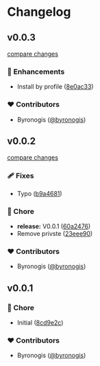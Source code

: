 # Changelog


## v0.0.3

[compare changes](https://github.com/byronogis/vscode-extension-manager/compare/v0.0.2...v0.0.3)

### 🚀 Enhancements

- Install by profile ([8e0ac33](https://github.com/byronogis/vscode-extension-manager/commit/8e0ac33))

### ❤️ Contributors

- Byronogis ([@byronogis](http://github.com/byronogis))

## v0.0.2

[compare changes](https://github.com/byronogis/vscode-extension-manager/compare/v0.0.1...v0.0.2)

### 🩹 Fixes

- Typo ([b9a4681](https://github.com/byronogis/vscode-extension-manager/commit/b9a4681))

### 🏡 Chore

- **release:** V0.0.1 ([60a2476](https://github.com/byronogis/vscode-extension-manager/commit/60a2476))
- Remove privste ([23eee90](https://github.com/byronogis/vscode-extension-manager/commit/23eee90))

### ❤️ Contributors

- Byronogis ([@byronogis](http://github.com/byronogis))

## v0.0.1


### 🏡 Chore

- Initial ([8cd9e2c](https://github.com/byronogis/vscode-extension-manager/commit/8cd9e2c))

### ❤️ Contributors

- Byronogis ([@byronogis](http://github.com/byronogis))

